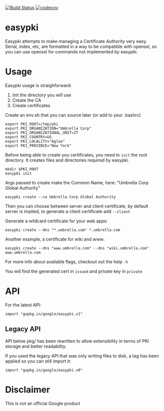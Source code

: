 [![Build
Status](https://travis-ci.org/google/easypki.svg?branch=master)](https://travis-ci.org/google/easypki)
[![codecov](https://codecov.io/gh/google/easypki/branch/master/graph/badge.svg)](https://codecov.io/gh/google/easypki)

easypki
======

Easypki attempts to make managing a Certificate Authority very easy.
Serial, index, etc, are formatted in a way to be compatible with openssl,
so you can use openssl for commands not implemented by easypki.

# Usage

Easypki usage is straighforward:

1. Init the directory you will use
2. Create the CA
3. Create certificates

Create an env.sh that you can source later (or add to your .bashrc)

```
export PKI_ROOT=/tmp/pki
export PKI_ORGANIZATION="Umbrella Corp"
export PKI_ORGANIZATIONAL_UNIT=IT
export PKI_COUNTRY=US
export PKI_LOCALITY="Agloe"
export PKI_PROVINCE="New York"
```

Before being able to create you certificates, you need to `init` the root directory.
It creates files and directories required by easypki.

```
mkdir $PKI_ROOT
easypki init
```

Args passed to create make the Common Name, here: "Umbrella Corp Global Authority"

```
easypki create --ca Umbrella Corp Global Authority
```

Then you can choose between server and client certificate, by default server is implied, to generate a client certificate add `--client`

Generate a wildcard certificate for your web apps:

```
easypki create --dns "*.umbrella.com" *.umbrella.com
```

Another example, a certificate for wiki and www:

```
easypki create --dns "www.umbrella.com" --dns "wiki.umbrella.com"  www.umbrella.com
```

For more info about available flags, checkout out the help `-h`

You will find the generated cert in `issued` and private key in `private`

# API

For the latest API:

```
import "gopkg.in/google/easypki.v1"
```

## Legacy API

API below pkg/ has been rewritten to allow extensibility in terms of PKI
storage and better readability.

If you used the legacy API that was only writing files to disk, a tag has been
applied so you can still import it:

```
import "gopkg.in/google/easypki.v0"
```

# Disclaimer

This is not an official Google product

